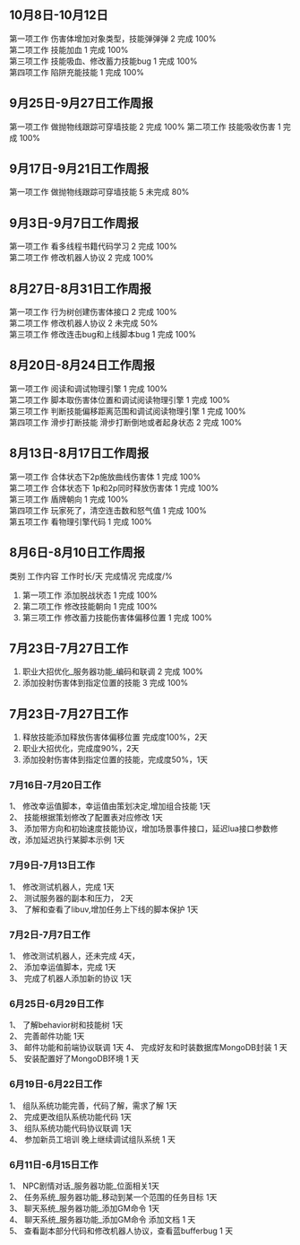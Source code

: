## 10月8日-10月12日
第一项工作	伤害体增加对象类型，技能弹弹弹	2	完成	100%  
第二项工作	技能加血	1	完成	100%  
第三项工作	技能吸血、修改蓄力技能bug	1	完成	100%  
第四项工作	陷阱充能技能	1	完成	100%  

## 9月25日-9月27日工作周报
第一项工作	做抛物线跟踪可穿墙技能	2	完成	100%
第二项工作	技能吸收伤害	1	完成	100%

## 9月17日-9月21日工作周报
第一项工作	做抛物线跟踪可穿墙技能	5	未完成	80%

## 9月3日-9月7日工作周报
第一项工作	看多线程书籍代码学习	2	完成	100%  
第二项工作	修改机器人协议	2	完成	100%

## 8月27日-8月31日工作周报
第一项工作	行为树创建伤害体接口	2	完成	100%  
第二项工作	修改机器人协议	2	未完成	50%  
第三项工作	修改连击bug和上线脚本bug	1	完成	100%  

## 8月20日-8月24日工作周报  
第一项工作	阅读和调试物理引擎	1	完成	100%  
第二项工作	脚本取伤害体位置和调试阅读物理引擎	1	完成	100%  
第三项工作	判断技能偏移距离范围和调试阅读物理引擎	1	完成	100%  
第四项工作	滑步打断技能 滑步打断倒地或者起身状态	2	完成	100%  


##  8月13日-8月17日工作周报  
第一项工作	合体状态下2p施放曲线伤害体	1	完成	100%	  
第二项工作	合体状态下 1p和2p同时释放伤害体	1	完成	100%	  
第三项工作	盾牌朝向	1	完成	100%	  
第四项工作	玩家死了，清空连击数和怒气值	1	完成	100%	  
第五项工作	看物理引擎代码	1	完成	100%	  


## 8月6日-8月10日工作周报  
 类别	工作内容	工作时长/天	完成情况	完成度/%  
1. 第一项工作	添加脱战状态	1	完成	100%  
2. 第二项工作	修改技能朝向 	1	完成	100%  
3. 第三项工作	修改蓄力技能伤害体偏移位置	1	完成	100%  

## 7月23日-7月27日工作    
1. 职业大招优化_服务器功能_编码和联调	2	完成	100%  
2. 添加投射伤害体到指定位置的技能 	3	完成	100%  


## 7月23日-7月27日工作  
1.	释放技能添加释放伤害体偏移位置 完成度100%，2天  
2.	职业大招优化，完成度90%，2天  
3.	添加投射伤害体到指定位置的技能，完成度50%，1天  


### 7月16日-7月20日工作  
1、	修改幸运值脚本，幸运值由策划决定,增加组合技能  1天  
2、	技能根据策划修改了配置表对应修改 1天  
3、	添加带方向和初始速度技能协议，增加场景事件接口，延迟lua接口参数修改，添加延迟执行某脚本示例 1天  


### 7月9日-7月13日工作  
1、	修改测试机器人，完成  1天  
2、	测试服务器的副本和压力， 2天  
3、	了解和查看了libuv,增加任务上下线的脚本保护 1天  

### 7月2日-7月7日工作  
1、	修改测试机器人，还未完成  4天，  
2、	添加幸运值脚本，完成  1天  
3、 完成了机器人添加新的协议 1天

### 6月25日-6月29日工作  
1、 了解behavior树和技能树  1天  
2、	完善邮件功能  1天  
3、	邮件功能和前端协议联调  1天
4、	完成好友和时装数据库MongoDB封装 1 天  
5、	安装配置好了MongoDB环境 1 天

### 6月19日-6月22日工作  
1、	组队系统功能完善，代码了解，需求了解  1天  
2、	完成更改组队系统功能代码  1天  
3、	组队系统功能代码协议联调  1天  
4、	参加新员工培训 晚上继续调试组队系统 1 天  

### 6月11日-6月15日工作  
1、	NPC剧情对话_服务器功能_位面相关1天  
2、	任务系统_服务器功能_移动到某一个范围的任务目标  1天  
3、	聊天系统_服务器功能_添加GM命令  1天  
4、	聊天系统_服务器功能_添加GM命令 添加文档 1 天  
5、	查看副本部分代码和修改机器人协议，查看蓝bufferbug 1 天  
